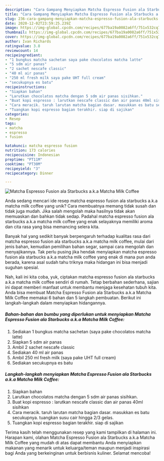 ```yaml
---
description: "Cara Gampang Menyiapkan Matcha Espresso Fusion ala Starbucks a.k.a Matcha Milk Coffee, Sempurna"
title: "Cara Gampang Menyiapkan Matcha Espresso Fusion ala Starbucks a.k.a Matcha Milk Coffee, Sempurna"
slug: 236-cara-gampang-menyiapkan-matcha-espresso-fusion-ala-starbucks-aka-matcha-milk-coffee-sempurna
date: 2020-12-02T23:59:25.239Z
image: https://img-global.cpcdn.com/recipes/677ba19a0082a6ff/751x532cq70/matcha-espresso-fusion-ala-starbucks-aka-matcha-milk-coffee-foto-resep-utama.jpg
thumbnail: https://img-global.cpcdn.com/recipes/677ba19a0082a6ff/751x532cq70/matcha-espresso-fusion-ala-starbucks-aka-matcha-milk-coffee-foto-resep-utama.jpg
cover: https://img-global.cpcdn.com/recipes/677ba19a0082a6ff/751x532cq70/matcha-espresso-fusion-ala-starbucks-aka-matcha-milk-coffee-foto-resep-utama.jpg
author: Ivan Richards
ratingvalue: 3.8
reviewcount: 14
recipeingredient:
- "1 bungkus matcha sachetan saya pake chocolatos matcha latte"
- "5 sdm air panas"
- "2 sachet nescafe classic"
- "40 ml air panas"
- "250 ml fresh milk saya pake UHT full cream"
- "secukupnya es batu"
recipeinstructions:
- "Siapkan bahan"
- "Larutkan chocolatos matcha dengan 5 sdm air panas sisihkan."
- "Buat kopi espresso : larutkan nescafe classic dan air panas 40ml sisihkan"
- "Cara meracik. taruh larutan matcha bagian dasar. masukkan es batu secukupnya. tuangkan susu cair hingga 2/3 gelas."
- "Tuangkan kopi espresso bagian terakhir. siap di sajikan"
categories:
- Resep
tags:
- matcha
- espresso
- fusion

katakunci: matcha espresso fusion 
nutrition: 173 calories
recipecuisine: Indonesian
preptime: "PT11M"
cooktime: "PT30M"
recipeyield: "3"
recipecategory: Dinner

---
```



![Matcha Espresso Fusion ala Starbucks a.k.a Matcha Milk Coffee](https://img-global.cpcdn.com/recipes/677ba19a0082a6ff/751x532cq70/matcha-espresso-fusion-ala-starbucks-aka-matcha-milk-coffee-foto-resep-utama.jpg)

Anda sedang mencari ide resep matcha espresso fusion ala starbucks a.k.a matcha milk coffee yang unik? Cara membuatnya memang tidak susah dan tidak juga mudah. Jika salah mengolah maka hasilnya tidak akan memuaskan dan bahkan tidak sedap. Padahal matcha espresso fusion ala starbucks a.k.a matcha milk coffee yang enak selayaknya memiliki aroma dan cita rasa yang bisa memancing selera kita.

Banyak hal yang sedikit banyak berpengaruh terhadap kualitas rasa dari matcha espresso fusion ala starbucks a.k.a matcha milk coffee, mulai dari jenis bahan, kemudian pemilihan bahan segar, sampai cara mengolah dan menyajikannya. Tak perlu pusing jika hendak menyiapkan matcha espresso fusion ala starbucks a.k.a matcha milk coffee yang enak di mana pun anda berada, karena asal sudah tahu triknya maka hidangan ini bisa menjadi suguhan spesial.




Nah, kali ini kita coba, yuk, ciptakan matcha espresso fusion ala starbucks a.k.a matcha milk coffee sendiri di rumah. Tetap berbahan sederhana, sajian ini dapat memberi manfaat untuk membantu menjaga kesehatan tubuh kita. Anda bisa membuat Matcha Espresso Fusion ala Starbucks a.k.a Matcha Milk Coffee memakai 6 bahan dan 5 langkah pembuatan. Berikut ini langkah-langkah dalam menyiapkan hidangannya.

<!--inarticleads1-->

##### Bahan-bahan dan bumbu yang diperlukan untuk menyiapkan Matcha Espresso Fusion ala Starbucks a.k.a Matcha Milk Coffee:

1. Sediakan 1 bungkus matcha sachetan (saya pake chocolatos matcha latte)
1. Siapkan 5 sdm air panas
1. Ambil 2 sachet nescafe classic
1. Sediakan 40 ml air panas
1. Ambil 250 ml fresh milk (saya pake UHT full cream)
1. Sediakan secukupnya es batu




<!--inarticleads2-->

##### Langkah-langkah menyiapkan Matcha Espresso Fusion ala Starbucks a.k.a Matcha Milk Coffee:

1. Siapkan bahan
1. Larutkan chocolatos matcha dengan 5 sdm air panas sisihkan.
1. Buat kopi espresso : larutkan nescafe classic dan air panas 40ml sisihkan
1. Cara meracik. taruh larutan matcha bagian dasar. masukkan es batu secukupnya. tuangkan susu cair hingga 2/3 gelas.
1. Tuangkan kopi espresso bagian terakhir. siap di sajikan




Terima kasih telah menggunakan resep yang kami tampilkan di halaman ini. Harapan kami, olahan Matcha Espresso Fusion ala Starbucks a.k.a Matcha Milk Coffee yang mudah di atas dapat membantu Anda menyiapkan makanan yang menarik untuk keluarga/teman maupun menjadi inspirasi bagi Anda yang berkeinginan untuk berbisnis kuliner. Selamat mencoba!
